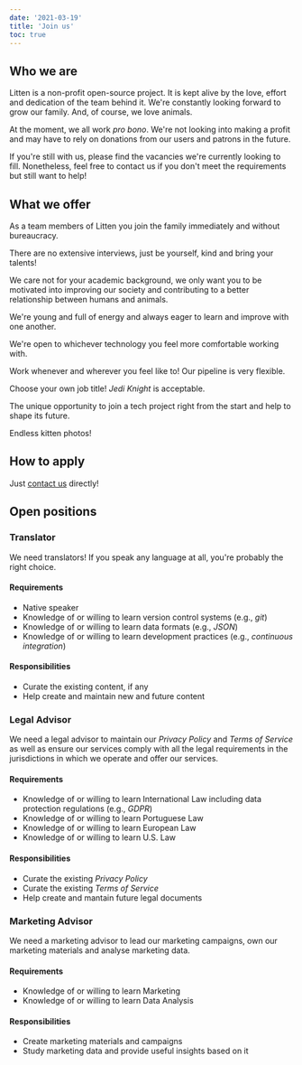 ```yaml
---
date: '2021-03-19'
title: 'Join us'
toc: true
---
```


## Who we are

Litten is a non-profit open-source project. It is kept alive by the love, effort and dedication of the team behind it. We're constantly looking forward to grow our family. And, of course, we love animals.

At the moment, we all work _pro bono_. We're not looking into making a profit and may have to rely on donations from our users and patrons in the future.

If you're still with us, please find the vacancies we're currently looking to fill. Nonetheless, feel free to contact us if you don't meet the requirements but still want to help!

## What we offer

As a team members of Litten you join the family immediately and without bureaucracy.

There are no extensive interviews, just be yourself, kind and bring your talents!

We care not for your academic background, we only want you to be motivated into improving our society and contributing to a better relationship between humans and animals.

We're young and full of energy and always eager to learn and improve with one another.

We're open to whichever technology you feel more comfortable working with.

Work whenever and wherever you feel like to! Our pipeline is very flexible.

Choose your own job title! _Jedi Knight_ is acceptable.

The unique opportunity to join a tech project right from the start and help to shape its future.

Endless kitten photos!

## How to apply

Just [contact us][contactus] directly!

## Open positions

### Translator

We need translators! If you speak any language at all, you're probably the right choice.

#### Requirements

- Native speaker
- Knowledge of or willing to learn version control systems (e.g., _git_)
- Knowledge of or willing to learn data formats (e.g., _JSON_)
- Knowledge of or willing to learn development practices (e.g., _continuous integration_)

#### Responsibilities

- Curate the existing content, if any
- Help create and maintain new and future content

### Legal Advisor

We need a legal advisor to maintain our _Privacy Policy_ and _Terms of Service_ as well as ensure our services comply with all the legal requirements in the jurisdictions in which we operate and offer our services.

#### Requirements

- Knowledge of or willing to learn International Law including data protection regulations (e.g., _GDPR_)
- Knowledge of or willing to learn Portuguese Law
- Knowledge of or willing to learn European Law
- Knowledge of or willing to learn U.S. Law

#### Responsibilities

- Curate the existing _Privacy Policy_
- Curate the existing _Terms of Service_
- Help create and mantain future legal documents

### Marketing Advisor

We need a marketing advisor to lead our marketing campaigns, own our marketing materials and analyse marketing data.

#### Requirements

- Knowledge of or willing to learn Marketing
- Knowledge of or willing to learn Data Analysis

#### Responsibilities

- Create marketing materials and campaigns
- Study marketing data and provide useful insights based on it

<!-- References -->

[contactus]: /help-and-contacts
